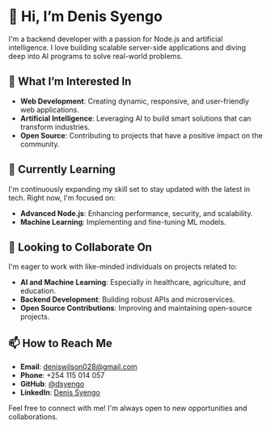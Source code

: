 # 👋 Hi, I’m Denis Syengo

I'm a backend developer with a passion for Node.js and artificial intelligence. I love building scalable server-side applications and diving deep into AI programs to solve real-world problems.

## 👀 What I’m Interested In

- **Web Development**: Creating dynamic, responsive, and user-friendly web applications.
- **Artificial Intelligence**: Leveraging AI to build smart solutions that can transform industries.
- **Open Source**: Contributing to projects that have a positive impact on the community.

## 🌱 Currently Learning

I'm continuously expanding my skill set to stay updated with the latest in tech. Right now, I'm focused on:

- **Advanced Node.js**: Enhancing performance, security, and scalability.
- **Machine Learning**: Implementing and fine-tuning ML models.


## 💞️ Looking to Collaborate On

I'm eager to work with like-minded individuals on projects related to:

- **AI and Machine Learning**: Especially in healthcare, agriculture, and education.
- **Backend Development**: Building robust APIs and microservices.
- **Open Source Contributions**: Improving and maintaining open-source projects.

## 📫 How to Reach Me

- **Email**: [deniswilson028@gmail.com](mailto:deniswilson028@gmail.com)
- **Phone**: +254 115 014 057
- **GitHub**: [@dsyengo](https://github.com/dsyengo)
- **LinkedIn**: [Denis Syengo](https://www.linkedin.com/in/denis-syengo-1a27a8214/)

Feel free to connect with me! I'm always open to new opportunities and collaborations.


<!---
dsyengo/dsyengo is a ✨ special ✨ repository because its `README.md` (this file) appears on your GitHub profile.
You can click the Preview link to take a look at your changes.
--->
